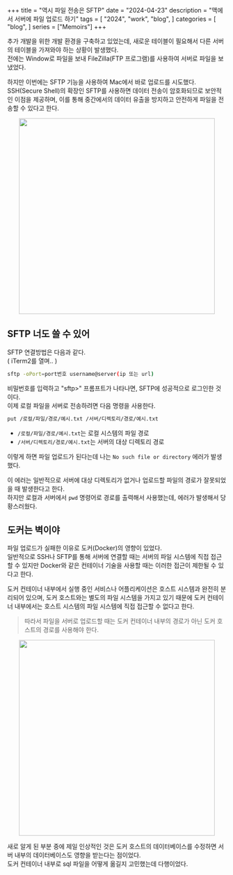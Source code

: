 +++
title = "역시 파일 전송은 SFTP"
date = "2024-04-23"
description = "맥에서 서버에 파일 업로드 하기"
tags = [
    "2024",
    "work",
    "blog",
]
categories = [
    "blog",
]
series = ["Memoirs"]
+++

추가 개발을 위한 개발 환경을 구축하고 있었는데, 새로운 테이블이 필요해서 다른 서버의 테이블을 가져와야 하는 상황이 발생했다. <br>
전에는 Window로 파일을 보내 FileZilla(FTP 프로그램)를 사용하여 서버로 파일을 보냈었다. <br>

하지만 이번에는 SFTP 기능을 사용하여 Mac에서 바로 업로드를 시도했다. <br>
SSH(Secure Shell)의 확장인 SFTP를 사용하면 데이터 전송이 암호화되므로 보안적인 이점을 제공하며, 이를 통해 중간에서의 데이터 유출을 방지하고 안전하게 파일을 전송할 수 있다고 한다.
<p align="center"><img src="https://github.com/kmseunh/til/assets/105186724/a949cb2a-1872-420b-a8cd-016c1f61aef9" width="450"></p>

<!--more-->

## SFTP 너도 쓸 수 있어

SFTP 연결방법은 다음과 같다. <br>
( iTerm2를 열며.. )

```bash
sftp -oPort=port번호 username@server(ip 또는 url)
```

비밀번호를 입력하고 "sftp>" 프롬프트가 나타나면,  SFTP에 성공적으로 로그인한 것이다. <br>
이제 로컬 파일을 서버로 전송하려면 다음 명령을 사용한다.

```bash
put /로컬/파일/경로/예시.txt /서버/디렉토리/경로/예시.txt
```

- `/로컬/파일/경로/예시.txt`는 로컬 시스템의 파일 경로
- `/서버/디렉토리/경로/예시.txt`는 서버의 대상 디렉토리 경로

이렇게 하면 파일 업로드가 된다는데 나는 `No such file or directory` 에러가 발생했다. <br>

이 에러는 일반적으로 서버에 대상 디렉토리가 없거나 업로드할 파일의 경로가 잘못되었을 때 발생한다고 한다. <br>
하지만 로컬과 서버에서 `pwd` 명령어로 경로를 출력해서 사용했는데, 에러가 발생해서 당황스러웠다. <br>

## 도커는 벽이야

파일 업로드가 실패한 이유로 도커(Docker)의 영향이 있었다. <br>
일반적으로 SSH나 SFTP를 통해 서버에 연결할 때는 서버의 파일 시스템에 직접 접근할 수 있지만 Docker와 같은 컨테이너 기술을 사용할 때는 이러한 접근이 제한될 수 있다고 한다. <br>

도커 컨테이너 내부에서 실행 중인 서비스나 어플리케이션은 호스트 시스템과 완전히 분리되어 있으며, 도커 호스트와는 별도의 파일 시스템을 가지고 있기 때문에 도커 컨테이너 내부에서는 호스트 시스템의 파일 시스템에 직접 접근할 수 없다고 한다.

> 따라서 파일을 서버로 업로드할 때는 도커 컨테이너 내부의 경로가 아닌 도커 호스트의 경로를 사용해야 한다.

<p align="center"><img src="https://github.com/kmseunh/til/assets/105186724/a0f66fc2-e5ab-4430-851c-0c6f1513607c" width="450"></p>

새로 알게 된 부분 중에 제일 인상적인 것은 도커 호스트의 데이터베이스를 수정하면 서버 내부의 데이터베이스도 영향을 받는다는 점이었다. <br>
도커 컨테이너 내부로 sql 파일을 어떻게 옮길지 고민했는데 다행이었다. <br>
